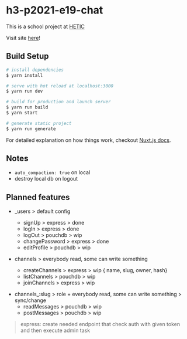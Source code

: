# h3-p2021-e19-chat

This is a school project at [HETIC](https://www.hetic.net/)

Visit site [here](https://chat.edhbr.fr)!

## Build Setup

```bash
# install dependencies
$ yarn install

# serve with hot reload at localhost:3000
$ yarn run dev

# build for production and launch server
$ yarn run build
$ yarn start

# generate static project
$ yarn run generate
```

For detailed explanation on how things work, checkout [Nuxt.js docs](https://nuxtjs.org).

## Notes

- `auto_compaction: true` on local
- destroy local db on logout

## Planned features

- \_users > default config

  - signUp > express > done
  - logIn > express > done
  - logOut > pouchdb > wip
  - changePassword > express > done
  - editProfile > pouchdb > wip

- channels > everybody read, some can write something

  - createChannels > express > wip
    { name, slug, owner, hash}
  - listChannels > pouchdb > wip
  - joinChannels > express > wip

* channels\_:slug > role + everybody read, some can write something > sync/change
  - readMessages > pouchdb > wip
  - postMessages > pouchdb > wip

> express: create needed endpoint that check auth with given token and then execute admin task
